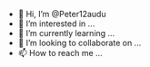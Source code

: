 - 👋 Hi, I’m @Peter12audu
- 👀 I’m interested in ...
- 🌱 I’m currently learning ...
- 💞️ I’m looking to collaborate on ...
- 📫 How to reach me ...

<!---
Peter12audu/Peter12audu is a ✨ special ✨ repository because its `README.md` (this file) appears on your GitHub profile.
You can click the Preview link to take a look at your changes.
--->

